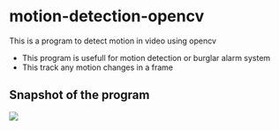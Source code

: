 # motion-detection-opencv
This is a program to detect motion in video using opencv
- This program is usefull for motion detection or burglar alarm system 
- This track any motion changes in a frame

## Snapshot of the program

<img src = https://github.com/Aaris-Kazi/motion-detection-opencv/blob/main/banner.gif>
